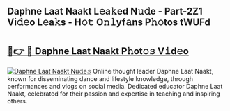 ## Daphne Laat Naakt L𝚎a𝚔ed N𝚞𝚍e - Part-2Z1 Vi𝚍𝚎o L𝚎a𝚔s - H𝚘𝚝 O𝚗𝚕yf𝚊ns P𝚑𝚘tos tWUFd

# <h2><a href="http://kf0xmb.oniu.top/?m=Daphne+Laat+Naakt">🔗👉 🔴 Daphne Laat Naakt P𝚑ot𝚘𝚜 V𝚒d𝚎o</a></h2>

[![Daphne Laat Naakt Nu𝚍e𝚜](https://i.imgur.com/0qMVB7G.gif)](http://kf0xmb.oniu.top/?m=Daphne+Laat+Naakt)
Online thought leader Daphne Laat Naakt, known for disseminating dance and lifestyle knowledge, through performances and vlogs on social media. Dedicated educator Daphne Laat Naakt, celebrated for their passion and expertise in teaching and inspiring others.  
